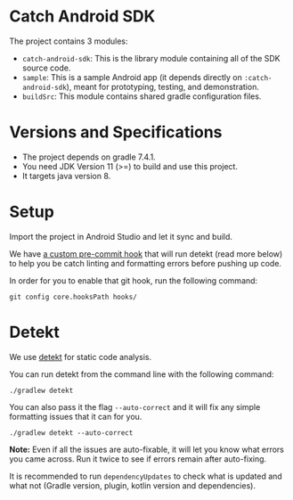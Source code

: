 # Catch Android SDK

The project contains 3 modules:

- `catch-android-sdk`: This is the library module containing all of the SDK source code.
- `sample`: This is a sample Android app (it depends directly on `:catch-android-sdk`), meant for
  prototyping, testing, and demonstration.
- `buildSrc`: This module contains shared gradle configuration files.

# Versions and Specifications

- The project depends on gradle 7.4.1.
- You need JDK Version 11 (>=) to build and use this project.
- It targets java version 8.

# Setup

Import the project in Android Studio and let it sync and build.

We have [a custom pre-commit hook](hooks/pre-commit) that will run detekt (read more below) to help
you be catch linting and formatting errors before pushing up code.

In order for you to enable that git hook, run the following command:

```shell
git config core.hooksPath hooks/
```

# Detekt

We use [detekt](https://detekt.dev) for static code analysis.

You can run detekt from the command line with the following command:

```shell
./gradlew detekt
```

You can also pass it the flag `--auto-correct` and it will fix any simple formatting issues that it
can for you.

```shell
./gradlew detekt --auto-correct
```

**Note:** Even if all the issues are auto-fixable, it will let you know what errors you came across.
Run it twice to see if errors remain after auto-fixing.

It is recommended to run `dependencyUpdates` to check what is updated and what not (Gradle version,
plugin, kotlin version and dependencies).
